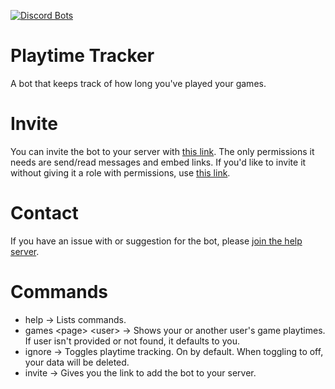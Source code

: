 [![Discord Bots](https://discordbots.org/api/widget/404761989538119691.svg)](https://discordbots.org/bot/404761989538119691)

# Playtime Tracker
A bot that keeps track of how long you've played your games.

# Invite
You can invite the bot to your server with [this link](https://discordapp.com/api/oauth2/authorize?client_id=404761989538119691&permissions=18432&scope=bot).
The only permissions it needs are send/read messages and embed links. If you'd like to invite it without giving it a role with permissions, use [this link](https://discordapp.com/api/oauth2/authorize?client_id=404761989538119691&permissions=0&scope=bot).

# Contact
If you have an issue with or suggestion for the bot, please [join the help server](https://discord.gg/ke6bp6r).

# Commands
- help -> Lists commands.
- games \<page\> \<user\> -> Shows your or another user's game playtimes. If user isn't provided or not found, it defaults to you.
- ignore -> Toggles playtime tracking. On by default. When toggling to off, your data will be deleted.
- invite -> Gives you the link to add the bot to your server.
